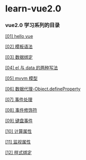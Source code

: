 # learn-vue2.0

### vue2.0 学习系列的目录

[[01] hello vue](https://www.odinsam.com/articles/deab.html)

[[02] 模板语法](https://www.odinsam.com/articles/1660.html)

[[03] 数据绑定](https://www.odinsam.com/articles/f50b.html)

[[04] el 与 data 的两种写法](https://www.odinsam.com/articles/3899.html)

[[05] mvvm 模型](https://www.odinsam.com/articles/a38e.html)

[[06] 数据代理-Object.defineProperty](https://www.odinsam.com/articles/7c3d.html)

[[07] 事件处理](https://www.odinsam.com/articles/ec6.html)

[[08] 事件修饰符](https://www.odinsam.com/articles/48de.html)

[[09] 键盘事件](https://www.odinsam.com/articles/42b7.html)

[[10] 计算属性](https://www.odinsam.com/articles/3442.html)

[[11] 监视属性](https://www.odinsam.com/articles/88f9.html)

[[12] 样式绑定](https://www.odinsam.com/articles/5a60.html)
